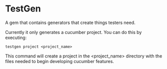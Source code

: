 # TestGen

A gem that contains generators that create things testers need.

Currently it only generates a cucumber project.  You can do this by executing:

    testgen project <project_name>
    
This command will create a project in the <project_name> directory with the files needed to begin
developing cucumber features.